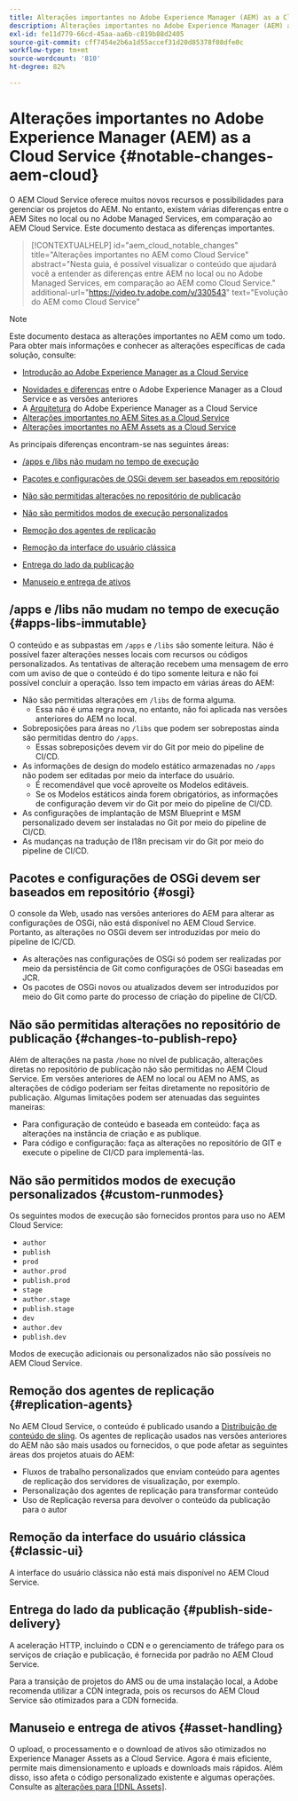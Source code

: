 ```yaml
---
title: Alterações importantes no Adobe Experience Manager (AEM) as a Cloud Service
description: Alterações importantes no Adobe Experience Manager (AEM) as a Cloud Service
exl-id: fe11d779-66cd-45aa-aa6b-c819b88d2405
source-git-commit: cff7454e2b6a1d55accef31d20d85378f08dfe0c
workflow-type: tm+mt
source-wordcount: '810'
ht-degree: 82%

---
```


# Alterações importantes no Adobe Experience Manager (AEM) as a Cloud Service {#notable-changes-aem-cloud}

O AEM Cloud Service oferece muitos novos recursos e possibilidades para gerenciar os projetos do AEM. No entanto, existem várias diferenças entre o AEM Sites no local ou no Adobe Managed Services, em comparação ao AEM Cloud Service. Este documento destaca as diferenças importantes.

>[!CONTEXTUALHELP]
>id="aem_cloud_notable_changes"
>title="Alterações importantes no AEM como Cloud Service"
>abstract="Nesta guia, é possível visualizar o conteúdo que ajudará você a entender as diferenças entre AEM no local ou no Adobe Managed Services, em comparação ao AEM como Cloud Service."
>additional-url="https://video.tv.adobe.com/v/330543" text="Evolução do AEM como Cloud Service"


>[!NOTE]
>Este documento destaca as alterações importantes no AEM como um todo. Para obter mais informações e conhecer as alterações específicas de cada solução, consulte:
>
>* [Introdução ao Adobe Experience Manager as a Cloud Service](/help/overview/introduction.md)
* [Novidades e diferenças](/help/overview/what-is-new-and-different.md) entre o Adobe Experience Manager as a Cloud Service e as versões anteriores
* A [Arquitetura](/help/core-concepts/architecture.md) do Adobe Experience Manager as a Cloud Service
* [Alterações importantes no AEM Sites as a  Cloud Service](/help/sites-cloud/sites-cloud-changes.md)
* [Alterações importantes no AEM Assets as a Cloud Service](/help/assets/assets-cloud-changes.md)


As principais diferenças encontram-se nas seguintes áreas:

* [/apps e /libs não mudam no tempo de execução](#apps-libs-immutable)

* [Pacotes e configurações de OSGi devem ser baseados em repositório](#osgi)

* [Não são permitidas alterações no repositório de publicação](#changes-to-publish-repo)

* [Não são permitidos modos de execução personalizados](#custom-runmodes)

* [Remoção dos agentes de replicação](#replication-agents)

* [Remoção da interface do usuário clássica](#classic-ui)

* [Entrega do lado da publicação](#publish-side-delivery)

* [Manuseio e entrega de ativos](#asset-handling)

## /apps e /libs não mudam no tempo de execução {#apps-libs-immutable}

O conteúdo e as subpastas em `/apps` e `/libs` são somente leitura. Não é possível fazer alterações nesses locais com recursos ou códigos personalizados. As tentativas de alteração recebem uma mensagem de erro com um aviso de que o conteúdo é do tipo somente leitura e não foi possível concluir a operação. Isso tem impacto em várias áreas do AEM:

* Não são permitidas alterações em `/libs` de forma alguma.
   * Essa não é uma regra nova, no entanto, não foi aplicada nas versões anteriores do AEM no local.
* Sobreposições para áreas no `/libs` que podem ser sobrepostas ainda são permitidas dentro do `/apps`.
   * Essas sobreposições devem vir do Git por meio do pipeline de CI/CD.
* As informações de design do modelo estático armazenadas no `/apps` não podem ser editadas por meio da interface do usuário.
   * É recomendável que você aproveite os Modelos editáveis.
   * Se os Modelos estáticos ainda forem obrigatórios, as informações de configuração devem vir do Git por meio do pipeline de CI/CD.
* As configurações de implantação de MSM Blueprint e MSM personalizado devem ser instaladas no Git por meio do pipeline de CI/CD.
* As mudanças na tradução de I18n precisam vir do Git por meio do pipeline de CI/CD.

## Pacotes e configurações de OSGi devem ser baseados em repositório {#osgi}

O console da Web, usado nas versões anteriores do AEM para alterar as configurações de OSGi, não está disponível no AEM Cloud Service. Portanto, as alterações no OSGi devem ser introduzidas por meio do pipeline de IC/CD.

* As alterações nas configurações de OSGi só podem ser realizadas por meio da persistência de Git como configurações de OSGi baseadas em JCR.
* Os pacotes de OSGi novos ou atualizados devem ser introduzidos por meio do Git como parte do processo de criação do pipeline de CI/CD.

## Não são permitidas alterações no repositório de publicação {#changes-to-publish-repo}

Além de alterações na pasta `/home` no nível de publicação, alterações diretas no repositório de publicação não são permitidas no AEM Cloud Service. Em versões anteriores de AEM no local ou AEM no AMS, as alterações de código poderiam ser feitas diretamente no repositório de publicação. Algumas limitações podem ser atenuadas das seguintes maneiras:

* Para configuração de conteúdo e baseada em conteúdo: faça as alterações na instância de criação e as publique.
* Para código e configuração: faça as alterações no repositório de GIT e execute o pipeline de CI/CD para implementá-las.

## Não são permitidos modos de execução personalizados {#custom-runmodes}

Os seguintes modos de execução são fornecidos prontos para uso no AEM Cloud Service:

* `author`
* `publish`
* `prod`
* `author.prod`
* `publish.prod`
* `stage`
* `author.stage`
* `publish.stage`
* `dev`
* `author.dev`
* `publish.dev`

Modos de execução adicionais ou personalizados não são possíveis no AEM Cloud Service.

## Remoção dos agentes de replicação {#replication-agents}

No AEM Cloud Service, o conteúdo é publicado usando a [Distribuição de conteúdo de sling](https://sling.apache.org/documentation/bundles/content-distribution.html). Os agentes de replicação usados nas versões anteriores do AEM não são mais usados ou fornecidos, o que pode afetar as seguintes áreas dos projetos atuais do AEM:

* Fluxos de trabalho personalizados que enviam conteúdo para agentes de replicação dos servidores de visualização, por exemplo.
* Personalização dos agentes de replicação para transformar conteúdo
* Uso de Replicação reversa para devolver o conteúdo da publicação para o autor

## Remoção da interface do usuário clássica {#classic-ui}

A interface do usuário clássica não está mais disponível no AEM Cloud Service.

## Entrega do lado da publicação {#publish-side-delivery}

A aceleração HTTP, incluindo o CDN e o gerenciamento de tráfego para os serviços de criação e publicação, é fornecida por padrão no AEM Cloud Service.

Para a transição de projetos do AMS ou de uma instalação local, a Adobe recomenda utilizar a CDN integrada, pois os recursos do AEM Cloud Service são otimizados para a CDN fornecida.

## Manuseio e entrega de ativos {#asset-handling}

O upload, o processamento e o download de ativos são otimizados no Experience Manager Assets as a Cloud Service. Agora é mais eficiente, permite mais dimensionamento e uploads e downloads mais rápidos. Além disso, isso afeta o código personalizado existente e algumas operações. Consulte as [alterações para [!DNL Assets]](/help/assets/assets-cloud-changes.md).
